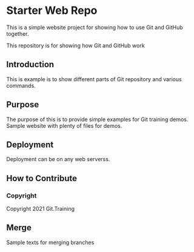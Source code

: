 # Starter Web Repo

This is a simple website project for showing how to use Git and GitHub together.

This repository is for showing how Git and GitHub work

## Introduction

This is example is to show different parts of Git repository and various commands.
## Purpose

The purpose of this is to provide simple examples for Git training demos.
Sample website with plenty of files for demos.

## Deployment

Deployment can be on any web serverss.

## How to Contribute

### Copyright

Copyright 2021 Git.Training

## Merge

Sample texts for merging branches